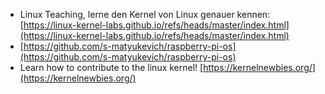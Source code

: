 - Linux Teaching, lerne den Kernel von Linux genauer kennen: [https://linux-kernel-labs.github.io/refs/heads/master/index.html](https://linux-kernel-labs.github.io/refs/heads/master/index.html)  
- [https://github.com/s-matyukevich/raspberry-pi-os](https://github.com/s-matyukevich/raspberry-pi-os)  
- Learn how to contribute to the linux kernel! [https://kernelnewbies.org/](https://kernelnewbies.org/)  
